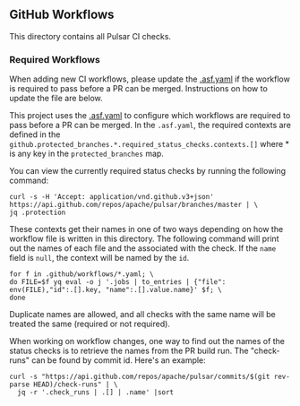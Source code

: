 <!--
  push:
    branches: [ pulsar ]

    Licensed to the Apache Software Foundation (ASF) under one
    or more contributor license agreements.  See the NOTICE file
    distributed with this work for additional information
    regarding copyright ownership.  The ASF licenses this file
    to you under the Apache License, Version 2.0 (the
    "License"); you may not use this file except in compliance
    with the License.  You may obtain a copy of the License at

      http://www.apache.org/licenses/LICENSE-2.0

    Unless required by applicable law or agreed to in writing,
    software distributed under the License is distributed on an
    "AS IS" BASIS, WITHOUT WARRANTIES OR CONDITIONS OF ANY
    KIND, either express or implied.  See the License for the
    specific language governing permissions and limitations
    under the License.

-->

## GitHub Workflows

This directory contains all Pulsar CI checks.

### Required Workflows

When adding new CI workflows, please update the [.asf.yaml](../../.asf.yaml) if the workflow is required to pass before
a PR can be merged. Instructions on how to update the file are below.

This project uses the [.asf.yaml](../../.asf.yaml) to configure which workflows are required to pass before a PR can
be merged. In the `.asf.yaml`, the required contexts are defined in the `github.protected_branches.*.required_status_checks.contexts.[]`
where * is any key in the `protected_branches` map.

You can view the currently required status checks by running the following command:

```shell
curl -s -H 'Accept: application/vnd.github.v3+json' https://api.github.com/repos/apache/pulsar/branches/master | \
jq .protection
```

These contexts get their names in one of two ways depending on how the workflow file is written in this directory. The
following command will print out the names of each file and the associated with the check. If the `name` field is `null`,
the context will be named by the `id`.

```shell
for f in .github/workflows/*.yaml; \
do FILE=$f yq eval -o j '.jobs | to_entries | {"file": env(FILE),"id":.[].key, "name":.[].value.name}' $f; \
done
```

Duplicate names are allowed, and all checks with the same name will be treated the same (required or not required).

When working on workflow changes, one way to find out the names of the status checks is to retrieve the names
from the PR build run. The "check-runs" can be found by commit id. Here's an example:

```shell
curl -s "https://api.github.com/repos/apache/pulsar/commits/$(git rev-parse HEAD)/check-runs" | \
  jq -r '.check_runs | .[] | .name' |sort
```
